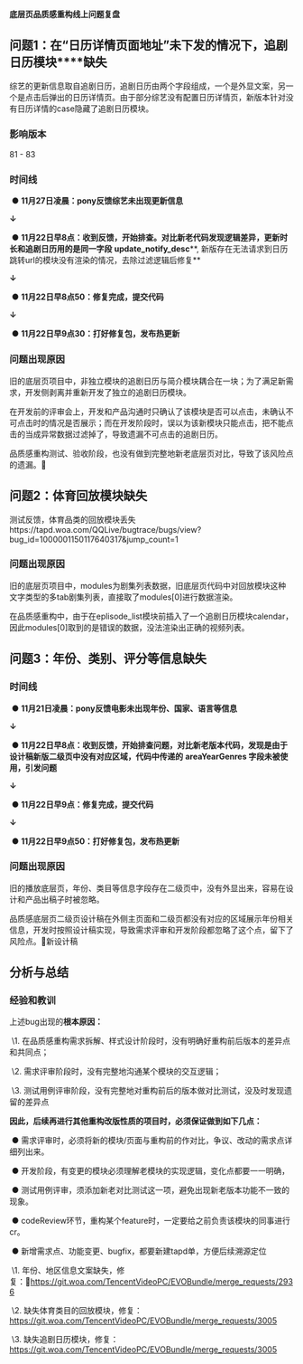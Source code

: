 **底层页品质感重构线上问题复盘**



## **问题****1****：****在****“日历详情页面地址”未下发的情况下，****追剧日历****模块****缺失**

综艺的更新信息取自追剧日历，追剧日历由两个字段组成，一个是外显文案，另一个是点击后弹出的日历详情页。由于部分综艺没有配置日历详情页，新版本针对没有日历详情的case隐藏了追剧日历模块。



### **影响版本**

81 - 83

### **时间线**



​                ● **11月27日凌晨：pony反馈综艺未出现更新信息**

 **↓**

​                ● **11月22日早8点：收到反馈，开始排查。对比新老代码发现逻辑差异，更新时长和追剧日历用的是同一字段** **update_notify_****des****c****, 新版存在无法请求到日历跳转url的模块没有渲染的情况，去除过滤逻辑后修复**

 **↓**

​                ● **11月22日早8点50：修复完成，提交代码**

 **↓**

​                ● **11月22日早9点30：打好修复包，发布热更新**





### **问题出现原因**

旧的底层页项目中，非独立模块的追剧日历与简介模块耦合在一块；为了满足新需求，开发侧剥离并重新开发了独立的追剧日历模块。

在开发前的评审会上，开发和产品沟通时只确认了该模块是否可以点击，未确认不可点击时的情况是否展示；而在开发阶段时，误以为该新模块只能点击，把不能点击的当成异常数据过滤掉了，导致遗漏不可点击的追剧日历。

品质感重构测试、验收阶段，也没有做到完整地新老底层页对比，导致了该风险点的遗漏。

## **问题2：体育回放模块缺失**

测试反馈，体育品类的回放模块丢失https://tapd.woa.com/QQLive/bugtrace/bugs/view?bug_id=1000001150117640317&jump_count=1



### **问题出现原因**

旧的底层页项目中，modules为剧集列表数据，旧底层页代码中对回放模块这种文字类型的多tab剧集列表，直接取了modules[0]进行数据渲染。

在品质感重构中，由于在eplisode_list模块前插入了一个追剧日历模块calendar，因此modules[0]取到的是错误的数据，没法渲染出正确的视频列表。



## **问题3：年份、类别、评分等信息缺失**



### **时间线**



​                ● **11月21日凌晨：pony反馈电影未出现年份、国家、语言等信息**

 **↓**

​                ● **11月22日早8点：收到反馈，开始排查问题，对比新老版本代码，发现是由于设计稿新版二级页中没有对应区域，代码中传递的** **areaYearGenres 字段未被使用，引发问题**

 **↓**

​                ● **11月22日早9点：修复完成，提交代码**

 **↓**

​                ● **11月22日早9点50：打好修复包，发布热更新**





### **问题出现原因**

旧的播放底层页，年份、类目等信息字段存在二级页中，没有外显出来，容易在设计和产品出稿子时被忽略。



品质感底层页二级页设计稿在外侧主页面和二级页都没有对应的区域展示年份相关信息，开发时按照设计稿实现，导致需求评审和开发阶段都忽略了这个点，留下了风险点。新设计稿



## **分析与总结**

### **经验和教训**

上述bug出现的**根本原因：**

​            \1.     在品质感重构需求拆解、样式设计阶段时，没有明确好重构前后版本的差异点和共同点；

​            \2.     需求评审阶段时，没有完整地沟通某个模块的交互逻辑；

​            \3.     测试用例评审阶段，没有完整地对重构前后的版本做对比测试，没及时发现遗留的差异点

**因此，后续再进行其他重构改版性质的项目时，必须保证做到如下几点：**

​                ● 需求评审时，必须将新的模块/页面与重构前的作对比，争议、改动的需求点详细列出来。

​                ● 开发阶段，有变更的模块必须理解老模块的实现逻辑，变化点都要一一明确，

​                ● 测试用例评审，须添加新老对比测试这一项，避免出现新老版本功能不一致的现象。

​                ● codeReview环节，重构某个feature时，一定要给之前负责该模块的同事进行cr。

​                ● 新增需求点、功能变更、bugfix，都要新建tapd单，方便后续溯源定位





​            \1.     年份、地区信息文案缺失，修复：https://git.woa.com/TencentVideoPC/EVOBundle/merge_requests/2936

​            \2.     缺失体育类目的回放模块，修复：https://git.woa.com/TencentVideoPC/EVOBundle/merge_requests/3005

​            \3.     缺失追剧日历模块，修复：https://git.woa.com/TencentVideoPC/EVOBundle/merge_requests/3005